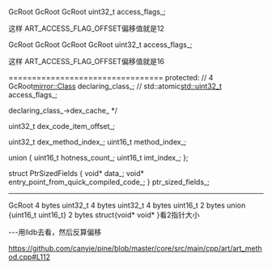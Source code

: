 GcRoot<xxx>
GcRoot<xxx>
GcRoot<xxx>
uint32_t access_flags_;

这样 ART_ACCESS_FLAG_OFFSET偏移值就是12


GcRoot<xxx>
GcRoot<xxx>
GcRoot<xxx>
GcRoot<xxx>
uint32_t access_flags_;

这样 ART_ACCESS_FLAG_OFFSET偏移值就是16




=================================
protected:
  // 4
  GcRoot<mirror::Class> declaring_class_;
  //
  std::atomic<std::uint32_t> access_flags_;

declaring_class_->dex_cache_ */

  uint32_t dex_code_item_offset_;

  uint32_t dex_method_index_;
  uint16_t method_index_;

  union {
    uint16_t hotness_count_;
    uint16_t imt_index_;
  };

  struct PtrSizedFields {
    void* data_;
    void* entry_point_from_quick_compiled_code_;
  } ptr_sized_fields_;

-----
  GcRoot 4 bytes
  uint32_t 4 bytes
  uint32_t 4 bytes
  uint16_t 2 bytes
  union {uint16_t   uint16_t} 2 bytes
  struct{void* void* }看2指针大小

---用lldb去看，然后反算偏移


https://github.com/canyie/pine/blob/master/core/src/main/cpp/art/art_method.cpp#L112
